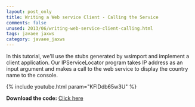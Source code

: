 ```yaml
---
layout: post_only
title: Writing a Web service Client - Calling the Service
comments: false
unused: 2013/06/writing-web-service-client-calling.html
tags: javaee jaxws
category: javaee_jaxws
---
```


In this tutorial, we'll use the stubs generated by wsimport and implement a client application. Our IPServiceLocator program takes IP address as an input argument and makes a call to the web service to display the country name to the console. 

{% include youtube.html param="KFlDdb65w3U" %}

**Download the code:** <a href="https://github.com/koushikkothagal/IPLocationFinder/archive/master.zip">Click here</a>
